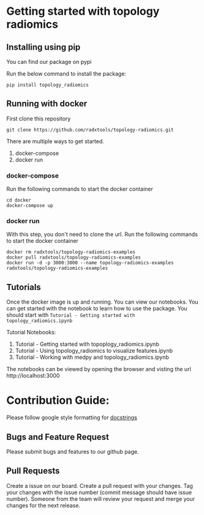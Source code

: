 # Getting started with topology radiomics

## Installing using pip

You can find our package on pypi

Run the below command to install the package:

```
pip install topology_radiomics
```

## Running with docker

First clone this repository

```
git clone https://github.com/radxtools/topology-radiomics.git
```

There are multiple ways to get started.

1. docker-compose
2. docker run

### docker-compose

Run the following commands to start the docker container

```
cd docker
docker-compose up
```

### docker run

With this step, you don't need to clone the url.
Run the following commands to start the docker container

```
docker rm radxtools/topology-radiomics-examples
docker pull radxtools/topology-radiomics-examples
docker run -d -p 3000:3000 --name topology-radiomics-examples radxtools/topology-radiomics-examples
```

## Tutorials

Once the docker image is up and running. You can view our notebooks. You can get started with the notebook to learn how to use the package. You should start with `Tutorial - Getting started with topology_radiomics.ipynb`

Tutorial Notebooks:

1. Tutorial - Getting started with topoplogy_radiomics.ipynb
2. Tutorial - Using topology_radiomics to visualize features.ipynb
3. Tutorial - Working with medpy and topology_radiomics.ipynb

The notebooks can be viewed by opening the browser and visting the url http://localhost:3000


# Contribution Guide:

Please follow google style formatting for [docstrings](https://google.github.io/styleguide/pyguide.html#38-comments-and-docstrings)

## Bugs and Feature Request

Please submit bugs and features to our github page.


## Pull Requests
Create a issue on our board.
Create a pull request with your changes. Tag your changes with the issue number (commit message should have issue number).
Someone from the team will review your request and merge your changes for the next release.
